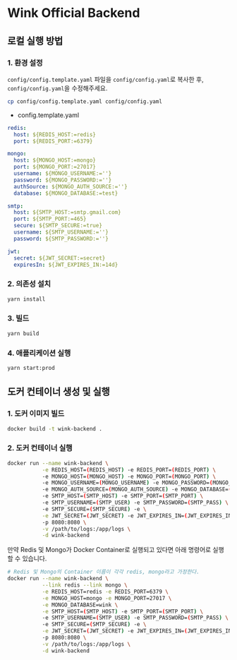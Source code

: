 # Wink Official Backend

## 로컬 실행 방법

### 1. 환경 설정
`config/config.template.yaml` 파일을 `config/config.yaml`로 복사한 후, `config/config.yaml`을 수정해주세요.
```bash
cp config/config.template.yaml config/config.yaml
```

* config.template.yaml
```yaml
redis:
  host: ${REDIS_HOST:=redis}
  port: ${REDIS_PORT:=6379}

mongo:
  host: ${MONGO_HOST:=mongo}
  port: ${MONGO_PORT:=27017}
  username: ${MONGO_USERNAME:=''}
  password: ${MONGO_PASSWORD:=''}
  authSource: ${MONGO_AUTH_SOURCE:=''}
  database: ${MONGO_DATABASE:=test}

smtp:
  host: ${SMTP_HOST:=smtp.gmail.com}
  port: ${SMTP_PORT:=465}
  secure: ${SMTP_SECURE:=true}
  username: ${SMTP_USERNAME:=''}
  password: ${SMTP_PASSWORD:=''}

jwt:
  secret: ${JWT_SECRET:=secret}
  expiresIn: ${JWT_EXPIRES_IN:=14d}


```

### 2. 의존성 설치
```bash
yarn install
```

### 3. 빌드
```bash
yarn build
```

### 4. 애플리케이션 실행
```bash
yarn start:prod
```

## 도커 컨테이너 생성 및 실행

### 1. 도커 이미지 빌드
```bash
docker build -t wink-backend .
```

### 2. 도커 컨테이너 실행
```bash
docker run --name wink-backend \
           -e REDIS_HOST=(REDIS_HOST) -e REDIS_PORT=(REDIS_PORT) \
           -e MONGO_HOST=(MONGO_HOST) -e MONGO_PORT=(MONGO_PORT) \
           -e MONGO_USERNAME=(MONGO_USERNAME) -e MONGO_PASSWORD=(MONGO_PASSWORD) \
           -e MONGO_AUTH_SOURCE=(MONGO_AUTH_SOURCE) -e MONGO_DATABASE=(MONGO_DATABASE) \
           -e SMTP_HOST=(SMTP_HOST) -e SMTP_PORT=(SMTP_PORT) \
           -e SMTP_USERNAME=(SMTP_USER) -e SMTP_PASSWORD=(SMTP_PASS) \
           -e SMTP_SECURE=(SMTP_SECURE) -e \
           -e JWT_SECRET=(JWT_SECRET) -e JWT_EXPIRES_IN=(JWT_EXPIRES_IN) \
           -p 8080:8080 \
           -v /path/to/logs:/app/logs \
           -d wink-backend
```

만약 Redis 및 Mongo가 Docker Container로 실행되고 있다면 아래 명령어로 실행할 수 있습니다.
```bash
# Redis 및 Mongo의 Container 이름이 각각 redis, mongo라고 가정한다.
docker run --name wink-backend \
           --link redis --link mongo \
           -e REDIS_HOST=redis -e REDIS_PORT=6379 \
           -e MONGO_HOST=mongo -e MONGO_PORT=27017 \
           -e MONGO_DATABASE=wink \
           -e SMTP_HOST=(SMTP_HOST) -e SMTP_PORT=(SMTP_PORT) \
           -e SMTP_USERNAME=(SMTP_USER) -e SMTP_PASSWORD=(SMTP_PASS) \
           -e SMTP_SECURE=(SMTP_SECURE) -e \
           -e JWT_SECRET=(JWT_SECRET) -e JWT_EXPIRES_IN=(JWT_EXPIRES_IN) \
           -p 8080:8080 \
           -v /path/to/logs:/app/logs \
           -d wink-backend
```
